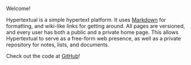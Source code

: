 Welcome!

Hypertextual is a simple hypertext platform. It uses [Markdown](http://daringfireball.net/projects/markdown/)
for formatting, and wiki-like links for getting around. All pages are versioned, and every user has both a
public and a private home page. This allows Hypertextual to serve as a free-form web presence, as well as a
private repository for notes, lists, and documents.

Check out the code at [GitHub](https://github.com/alienlike/hypertextual)!